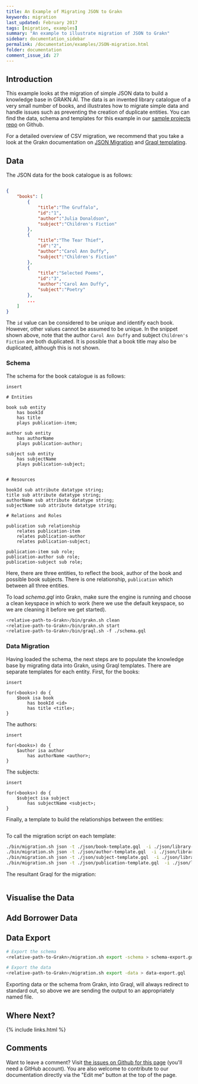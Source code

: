 ```yaml
---
title: An Example of Migrating JSON to Grakn
keywords: migration
last_updated: February 2017
tags: [migration, examples]
summary: "An example to illustrate migration of JSON to Grakn"
sidebar: documentation_sidebar
permalink: /documentation/examples/JSON-migration.html
folder: documentation
comment_issue_id: 27
---
```



## Introduction

This example looks at the migration of simple JSON data to build a knowledge base in GRAKN.AI. The data is an invented library catalogue of a very small number of books, and illustrates how to migrate simple data and handle issues such as preventing the creation of duplicate entities. You can find the data, schema and templates for this example in our [sample projects repo](https://github.com/graknlabs/sample-projects/tree/master/example-json-migration-library) on Github.

For a detailed overview of CSV migration, we recommend that you take a look at the Grakn documentation on [JSON Migration](https://grakn.ai/pages/documentation/migration/JSON-migration.html) and [Graql templating](https://grakn.ai/pages/documentation/graql/graql-templating.html).  

## Data

The JSON data for the book catalogue is as follows:

```json

{
    "books": [
        {
            "title":"The Gruffalo",
            "id":"1",
            "author":"Julia Donaldson",
            "subject":"Children's Fiction"
        },
        {
            "title":"The Tear Thief",
            "id":"2",
            "author":"Carol Ann Duffy",
            "subject":"Children's Fiction"
        },
        {
            "title":"Selected Poems",
            "id":"3",
            "author":"Carol Ann Duffy",
            "subject":"Poetry"
        },
        ...
    ]
}
```

The `id` value can be considered to be unique and identify each book. However, other values cannot be assumed to be unique. In the snippet shown above, note that the author `Carol Ann Duffy` and subject `Children's Fiction` are both duplicated. It is possible that a book title may also be duplicated, although this is not shown.

### Schema

The schema for the book catalogue is as follows:

```graql
insert

# Entities

book sub entity
	has bookId
	has title
	plays publication-item;

author sub entity
	has authorName
	plays publication-author;

subject sub entity
	has subjectName
	plays publication-subject; 


# Resources

bookId sub attribute datatype string;
title sub attribute datatype string;
authorName sub attribute datatype string;
subjectName sub attribute datatype string;

# Relations and Roles

publication sub relationship
	relates publication-item
	relates publication-author
	relates publication-subject;

publication-item sub role;
publication-author sub role;
publication-subject sub role;

``` 

Here, there are three entities, to reflect the book, author of the book and possible book subjects. There is one relationship, `publication` which between all three entities.

To load *schema.gql* into Grakn, make sure the engine is running and choose a clean keyspace in which to work (here we use the default keyspace, so we are cleaning it before we get started). 

```bash
<relative-path-to-Grakn>/bin/grakn.sh clean
<relative-path-to-Grakn>/bin/grakn.sh start
<relative-path-to-Grakn>/bin/graql.sh -f ./schema.gql
```
		

### Data Migration

Having loaded the schema, the next steps are to populate the knowledge base by migrating data into Grakn, using Graql templates. There are separate templates for each entity. First, for the books:

```graql-template
insert

for(<books>) do {
    $book isa book
        has bookId <id>
        has title <title>;
}
```

The authors:

```graql-template
insert

for(<books>) do {
    $author isa author
        has authorName <author>;
}
```

The subjects:

```graql-template
insert

for(<books>) do {
    $subject isa subject
        has subjectName <subject>;
}
```

Finally, a template to build the relationships between the entities:


```graql-template

```

To call the migration script on each template:

```bash
./bin/migration.sh json -t ./json/book-template.gql  -i ./json/library-data.json -k grakn
./bin/migration.sh json -t ./json/author-template.gql  -i ./json/library-data.json -k grakn
./bin/migration.sh json -t ./json/subject-template.gql  -i ./json/library-data.json -k grakn
./bin/migration.sh json -t ./json/publication-template.gql  -i ./json/library-data.json -k grakn
```

The resultant Graql for the migration:

<!-- TODO -->
```graql-test-ignore

```


## Visualise the Data

## Add Borrower Data

## Data Export


```bash
# Export the schema
<relative-path-to-Grakn>/migration.sh export -schema > schema-export.gql

# Export the data
<relative-path-to-Grakn>/migration.sh export -data > data-export.gql
```

Exporting data or the schema from Grakn, into Graql, will always redirect to standard out, so above we are sending the output to an appropriately named file.

## Where Next?


{% include links.html %}

## Comments
Want to leave a comment? Visit <a href="https://github.com/graknlabs/docs/issues/27" target="_blank">the issues on Github for this page</a> (you'll need a GitHub account). You are also welcome to contribute to our documentation directly via the "Edit me" button at the top of the page.
